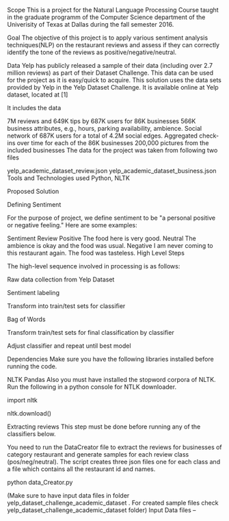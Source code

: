 Scope
This is a project for the Natural Language Processing Course taught in the graduate programm of the Computer Science department of the Univerisity of Texas at Dallas during the fall semester 2016.

Goal
The objective of this project is to apply various sentiment analysis techniques(NLP) on the restaurant reviews and assess if they can correctly identify the tone of the reviews as positive/negative/neutral.

Data
Yelp has publicly released a sample of their data (including over 2.7 million reviews) as part of their Dataset Challenge. This data can be used for the project as it is easy/quick to acquire. This solution uses the data sets provided by Yelp in the Yelp Dataset Challenge. It is available online at Yelp dataset, located at [1]

It includes the data

7M reviews and 649K tips by 687K users for 86K businesses
566K business attributes, e.g., hours, parking availability, ambience.
Social network of 687K users for a total of 4.2M social edges.
Aggregated check-ins over time for each of the 86K businesses
200,000 pictures from the included businesses
The data for the project was taken from following two files

yelp_academic_dataset_review.json
yelp_academic_dataset_business.json
Tools and Technologies used
Python, NLTK

Proposed Solution

Defining Sentiment

For the purpose of project, we define sentiment to be "a personal positive or negative feeling." Here are some examples:

Sentiment	Review
Positive	The food here is very good.
Neutral	The ambience is okay and the food was usual.
Negative	I am never coming to this restaurant again. The food was tasteless.
High Level Steps

The high-level sequence involved in processing is as follows:

Raw data collection from Yelp Dataset

Sentiment labeling

Transform into train/test sets for classifier

Bag of Words

Transform train/test sets for final classification by classifier

Adjust classifier and repeat until best model

Dependencies
Make sure you have the following libraries installed before running the code.

NLTK
Pandas
Also you must have installed the stopword corpora of NLTK. Run the following in a python console for NTLK downloader.

import nltk

nltk.download()

Extracting reviews
This step must be done before running any of the classifiers below.

You need to run the DataCreator file to extract the reviews for businesses of category restaurant and generate samples for each review class (pos/neg/neutral). The script creates three json files one for each class and a file which contains all the restaurant id and names.

python data_Creator.py

(Make sure to have input data files in folder yelp_dataset_challenge_academic_dataset . For created sample files check yelp_dataset_challenge_academic_dataset folder)
Input Data files –

